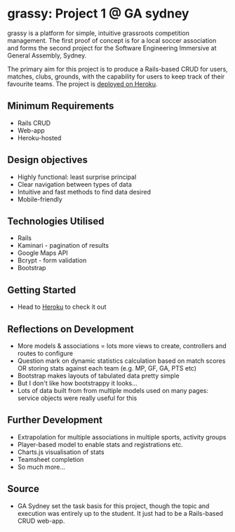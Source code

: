 # grassy: Project 1 @ GA sydney

grassy is a platform for simple, intuitive grassroots competition management. The first proof of concept is for a local soccer association and forms the second project for the Software Engineering Immersive at General Assembly, Sydney.

The primary aim for this project is to produce a Rails-based CRUD for users, matches, clubs, grounds, with the capability for users to keep track of their favourite teams. The project is [deployed on Heroku](https://grassy.herokuapp.com/).

## Minimum Requirements
* Rails CRUD
* Web-app
* Heroku-hosted

## Design objectives
* Highly functional: least surprise principal
* Clear navigation between types of data
* Intuitive and fast methods to find data desired
* Mobile-friendly

## Technologies Utilised
* Rails
* Kaminari - pagination of results
* Google Maps API
* Bcrypt - form validation
* Bootstrap

## Getting Started
* Head to [Heroku](https://grassy.herokuapp.com/) to check it out

## Reflections on Development
* More models & associations = lots more views to create, controllers and routes to configure
* Question mark on dynamic statistics calculation based on match scores OR storing stats against each team (e.g. MP, GF, GA, PTS etc)
* Bootstrap makes layouts of tabulated data pretty simple
* But I don't like how bootstrappy it looks...
* Lots of data built from from multiple models used on many pages: service objects were really useful for this

## Further Development
* Extrapolation for multiple associations in multiple sports, activity groups
* Player-based model to enable stats and registrations etc.
* Charts.js visualisation of stats
* Teamsheet completion
* So much more...

## Source
* GA Sydney set the task basis for this project, though the topic and execution was entirely up to the student. It just had to be a Rails-based CRUD web-app.

